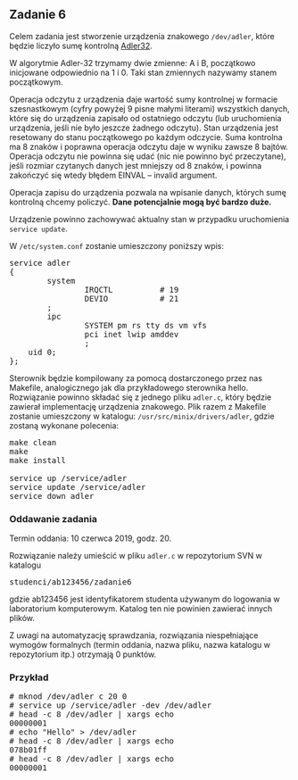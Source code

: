 <div class="container">

## Zadanie 6

Celem zadania jest stworzenie urządzenia znakowego `/dev/adler`, które będzie liczyło sumę kontrolną [Adler32](https://pl.wikipedia.org/wiki/Adler-32).

W algorytmie Adler-32 trzymamy dwie zmienne: A i B, początkowo inicjowane odpowiednio na 1 i 0\. Taki stan zmiennych nazywamy stanem początkowym.

Operacja odczytu z urządzenia daje wartość sumy kontrolnej w formacie szesnastkowym (cyfry powyżej 9 pisne małymi literami) wszystkich danych, które się do urządzenia zapisało od ostatniego odczytu (lub uruchomienia urządzenia, jeśli nie było jeszcze żadnego odczytu). Stan urządzenia jest resetowany do stanu początkowego po każdym odczycie. Suma kontrolna ma 8 znaków i poprawna operacja odczytu daje w wyniku zawsze 8 bajtów. Operacja odczytu nie powinna się udać (nic nie powinno być przeczytane), jeśli rozmiar czytanych danych jest mniejszy od 8 znaków, i powinna zakończyć się wtedy błędem EINVAL – invalid argument.

Operacja zapisu do urządzenia pozwala na wpisanie danych, których sumę kontrolną chcemy policzyć. **Dane potencjalnie mogą być bardzo duże.**

Urządzenie powinno zachowywać aktualny stan w przypadku uruchomienia `service update`.

W `/etc/system.conf` zostanie umieszczony poniższy wpis:

<pre>service adler
{
        system
                IRQCTL          # 19
                DEVIO           # 21
        ;
        ipc
                SYSTEM pm rs tty ds vm vfs
                pci inet lwip amddev
                ;
    uid 0;
};
</pre>

Sterownik będzie kompilowany za pomocą dostarczonego przez nas Makefile, analogicznego jak dla przykładowego sterownika hello. Rozwiązanie powinno składać się z jednego pliku `adler.c`, który będzie zawierał implementację urządzenia znakowego. Plik razem z Makefile zostanie umieszczony w katalogu: `/usr/src/minix/drivers/adler`, gdzie zostaną wykonane polecenia:

<pre>make clean
make
make install

service up /service/adler
service update /service/adler
service down adler
</pre>

### Oddawanie zadania

Termin oddania: 10 czerwca 2019, godz. 20.

Rozwiązanie należy umieścić w pliku `adler.c` w repozytorium SVN w katalogu

<pre>studenci/ab123456/zadanie6
</pre>

gdzie ab123456 jest identyfikatorem studenta używanym do logowania w laboratorium komputerowym. Katalog ten nie powinien zawierać innych plików.

Z uwagi na automatyzację sprawdzania, rozwiązania niespełniające wymogów formalnych (termin oddania, nazwa pliku, nazwa katalogu w repozytorium itp.) otrzymają 0 punktów.

### Przykład

<pre># mknod /dev/adler c 20 0
# service up /service/adler -dev /dev/adler
# head -c 8 /dev/adler | xargs echo
00000001
# echo "Hello" > /dev/adler
# head -c 8 /dev/adler | xargs echo
078b01ff
# head -c 8 /dev/adler | xargs echo
00000001
</pre>

</div>
